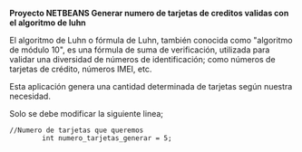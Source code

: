 **Proyecto NETBEANS Generar numero de tarjetas de creditos validas con el algoritmo de luhn**

El algoritmo de Luhn o fórmula de Luhn, también conocida como "algoritmo de módulo 10", es una fórmula de suma de verificación, utilizada para validar una diversidad de números de identificación; como números de tarjetas de crédito, números IMEI, etc.

Esta aplicación genera una cantidad determinada de tarjetas según nuestra necesidad.

Solo se debe modificar la siguiente linea; 

    //Numero de tarjetas que queremos
            int numero_tarjetas_generar = 5;
